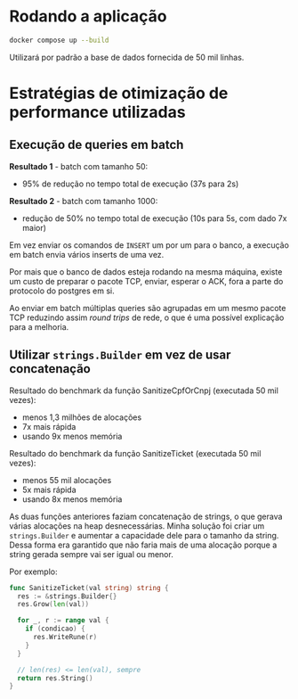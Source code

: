 # Rodando a aplicação
```sh
docker compose up --build
```

Utilizará por padrão a base de dados fornecida de 50 mil linhas.

# Estratégias de otimização de performance utilizadas

## Execução de queries em batch
**Resultado 1** - batch com tamanho 50:
- 95% de redução no tempo total de execução (37s para 2s)

**Resultado 2** - batch com tamanho 1000:
- redução de 50% no tempo total de execução (10s para 5s, com dado 7x maior)

Em vez enviar os comandos de `INSERT` um por um para o banco, a execução em batch envia vários inserts de uma vez.

Por mais que o banco de dados esteja rodando na mesma máquina, existe um custo de preparar o pacote TCP, enviar, esperar o ACK, fora a parte do protocolo do postgres em si.

Ao enviar em batch múltiplas queries são agrupadas em um mesmo pacote TCP reduzindo assim _round trips_ de rede, o que é uma possível explicação para a melhoria.

## Utilizar `strings.Builder` em vez de usar concatenação

Resultado do benchmark da função SanitizeCpfOrCnpj (executada 50 mil vezes):
- menos 1,3 milhões de alocações
- 7x mais rápida
- usando 9x menos memória

Resultado do benchmark da função SanitizeTicket (executada 50 mil vezes):
- menos 55 mil alocações
- 5x mais rápida
- usando 8x menos memória

As duas funções anteriores faziam concatenação de strings, o que gerava várias alocações na heap desnecessárias.
Minha solução foi criar um `strings.Builder` e aumentar a capacidade dele para o tamanho da string.
Dessa forma era garantido que não faria mais de uma alocação porque a string gerada sempre vai ser igual ou menor.

Por exemplo:
```go
func SanitizeTicket(val string) string {
  res := &strings.Builder{}
  res.Grow(len(val))

  for _, r := range val {
    if (condicao) {
      res.WriteRune(r)
    }
  }

  // len(res) <= len(val), sempre
  return res.String()
}
```